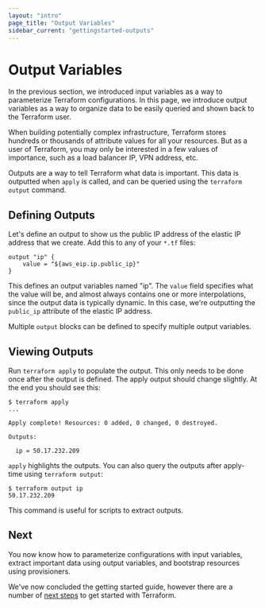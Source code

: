 ```yaml
---
layout: "intro"
page_title: "Output Variables"
sidebar_current: "gettingstarted-outputs"
---
```


# Output Variables

In the previous section, we introduced input variables as a way
to parameterize Terraform configurations. In this page, we
introduce output variables as a way to organize data to be
easily queried and shown back to the Terraform user.

When building potentially complex infrastructure, Terraform
stores hundreds or thousands of attribute values for all your
resources. But as a user of Terraform, you may only be interested
in a few values of importance, such as a load balancer IP,
VPN address, etc.

Outputs are a way to tell Terraform what data is important.
This data is outputted when `apply` is called, and can be
queried using the `terraform output` command.

## Defining Outputs

Let's define an output to show us the public IP address of the
elastic IP address that we create. Add this to any of your
`*.tf` files:

```
output "ip" {
	value = "${aws_eip.ip.public_ip}"
}
```

This defines an output variables named "ip". The `value` field
specifies what the value will be, and almost always contains
one or more interpolations, since the output data is typically
dynamic. In this case, we're outputting the
`public_ip` attribute of the elastic IP address.

Multiple `output` blocks can be defined to specify multiple
output variables.

## Viewing Outputs

Run `terraform apply` to populate the output. This only needs
to be done once after the output is defined. The apply output
should change slightly. At the end you should see this:

```
$ terraform apply
...

Apply complete! Resources: 0 added, 0 changed, 0 destroyed.

Outputs:

  ip = 50.17.232.209
```

`apply` highlights the outputs. You can also query the outputs
after apply-time using `terraform output`:

```
$ terraform output ip
50.17.232.209
```

This command is useful for scripts to extract outputs.

## Next

You now know how to parameterize configurations with input
variables, extract important data using output variables,
and bootstrap resources using provisioners.

We've now concluded the getting started guide, however
there are a number of [next steps](/intro/getting-started/next-steps.html)
to get started with Terraform.
